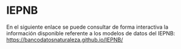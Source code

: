 # IEPNB

En el siguiente enlace se puede consultar de forma interactiva la información disponible referente
a los modelos de datos del IEPNB: https://bancodatosnaturaleza.github.io/IEPNB/

